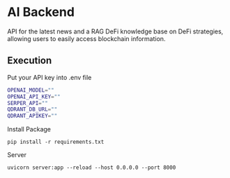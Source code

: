 # AI Backend

API for the latest news and a RAG DeFi knowledge base on DeFi strategies, allowing users to easily access blockchain information.

## Execution

Put your API key into .env file

```bash
OPENAI_MODEL=""
OPENAI_API_KEY=""
SERPER_API=""
QDRANT_DB_URL=""
QDRANT_APIKEY=""
```

Install Package

```
pip install -r requirements.txt
```

Server

```
uvicorn server:app --reload --host 0.0.0.0 --port 8000
```
